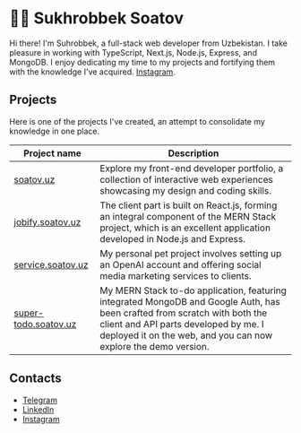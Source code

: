 # 👨‍💻 Sukhrobbek Soatov

Hi there! I'm Suhrobbek, a full-stack web developer from Uzbekistan. I take pleasure in working with TypeScript, Next.js, Node.js, Express, and MongoDB. I enjoy dedicating my time to my projects and fortifying them with the knowledge I've acquired. [Instagram](https://instagram.com/svkhrobbeck/).

## Projects

Here is one of the projects I've created, an attempt to consolidate my knowledge in one place.

| Project name                                          | Description                                                                                                                                                                                                                          |
| ----------------------------------------------------- | ------------------------------------------------------------------------------------------------------------------------------------------------------------------------------------------------------------------------------------ |
| [soatov.uz](https://soatov.uz/)                       | Explore my front-end developer portfolio, a collection of interactive web experiences showcasing my design and coding skills.                                                                                                        |
| [jobify.soatov.uz](https://jobify.soatov.uz/)         | The client part is built on React.js, forming an integral component of the MERN Stack project, which is an excellent application developed in Node.js and Express.                                                                   |
| [service.soatov.uz](https://service.soatov.uz/)       | My personal pet project involves setting up an OpenAI account and offering social media marketing services to clients.                                                                                                               |
| [super-todo.soatov.uz](https://super-todo.soatov.uz/) | My MERN Stack to-do application, featuring integrated MongoDB and Google Auth, has been crafted from scratch with both the client and API parts developed by me. I deployed it on the web, and you can now explore the demo version. |

## Contacts

- [Telegram](https://t.me/svkhrobbeck/)
- [LinkedIn](https://www.linkedin.com/in/svkhrobbeck/)
- [Instagram](https://instagram.com/svkhrobbeck/)
